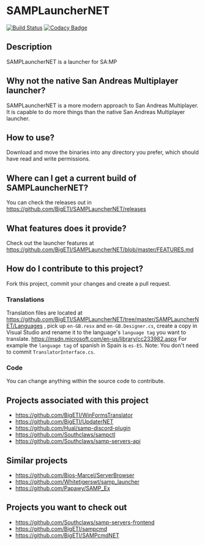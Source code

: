 # SAMPLauncherNET
[![Build Status](https://travis-ci.org/BigETI/SAMPLauncherNET.svg?branch=master)](https://travis-ci.org/BigETI/SAMPLauncherNET) [![Codacy Badge](https://api.codacy.com/project/badge/Grade/dd6f650fe9c141f88ae8d60f64712802)](https://www.codacy.com/app/BigETI/SAMPLauncherNET?utm_source=github.com&amp;utm_medium=referral&amp;utm_content=BigETI/SAMPLauncherNET&amp;utm_campaign=Badge_Grade)

## Description
SAMPLauncherNET is a launcher for SA:MP

## Why not the native San Andreas Multiplayer launcher?
SAMPLauncherNET is a more modern approach to San Andreas Multiplayer.
It is capable to do more things than the native San Andreas Multiplayer launcher.

## How to use?
Download and move the binaries into any directory you prefer, which should have read and write permissions.

## Where can I get a current build of SAMPLauncherNET?
You can check the releases out in https://github.com/BigETI/SAMPLauncherNET/releases

## What features does it provide?
Check out the launcher features at https://github.com/BigETI/SAMPLauncherNET/blob/master/FEATURES.md

## How do I contribute to this project?
Fork this project, commit your changes and create a pull request.

### Translations
Translation files are located at https://github.com/BigETI/SAMPLauncherNET/tree/master/SAMPLauncherNET/Languages ,
pick up `en-GB.resx` and `en-GB.Designer.cs`,
create a copy in Visual Studio and rename it to the language's `language tag` you want to translate.
https://msdn.microsoft.com/en-us/library/cc233982.aspx
For example the `language tag` of spanish in Spain is `es-ES`.
Note: You don't need to commit `TranslatorInterface.cs`.

### Code
You can change anything within the source code to contribute.

## Projects associated with this project
- https://github.com/BigETI/WinFormsTranslator
- https://github.com/BigETI/UpdaterNET
- https://github.com/Hual/samp-discord-plugin
- https://github.com/Southclaws/sampctl
- https://github.com/Southclaws/samp-servers-api

## Similar projects
- https://github.com/Bios-Marcel/ServerBrowser
- https://github.com/Whitetigerswt/samp_launcher
- https://github.com/Papawy/SAMP_Ex

## Projects you want to check out
- https://github.com/Southclaws/samp-servers-frontend
- https://github.com/BigETI/sampcmd
- https://github.com/BigETI/SAMPcmdNET
